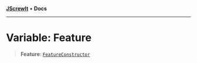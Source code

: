 [**JScrewIt**](../README.md) • **Docs**

***

# Variable: Feature

> **Feature**: [`FeatureConstructor`](../interfaces/FeatureConstructor.md)

